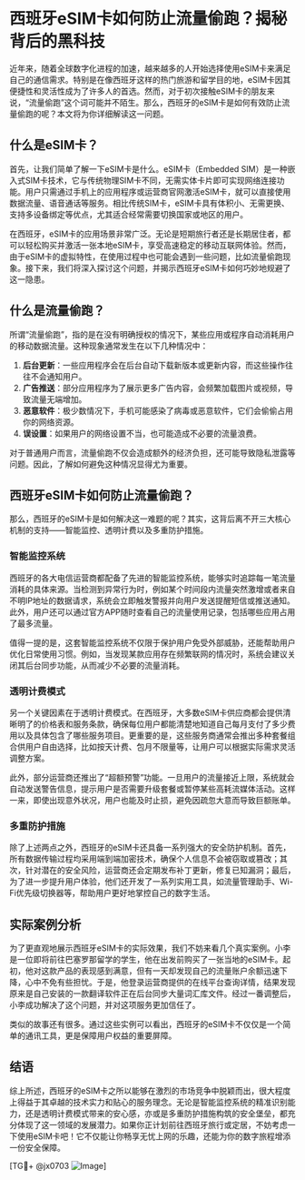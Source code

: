 # 西班牙eSIM卡如何防止流量偷跑？揭秘背后的黑科技

近年来，随着全球数字化进程的加速，越来越多的人开始选择使用eSIM卡来满足自己的通信需求。特别是在像西班牙这样的热门旅游和留学目的地，eSIM卡因其便捷性和灵活性成为了许多人的首选。然而，对于初次接触eSIM卡的朋友来说，“流量偷跑”这个词可能并不陌生。那么，西班牙的eSIM卡是如何有效防止流量偷跑的呢？本文将为你详细解读这一问题。

## 什么是eSIM卡？

首先，让我们简单了解一下eSIM卡是什么。eSIM卡（Embedded SIM）是一种嵌入式SIM卡技术，它与传统物理SIM卡不同，无需实体卡片即可实现网络连接功能。用户只需通过手机上的应用程序或运营商官网激活eSIM卡，就可以直接使用数据流量、语音通话等服务。相比传统SIM卡，eSIM卡具有体积小、无需更换、支持多设备绑定等优点，尤其适合经常需要切换国家或地区的用户。

在西班牙，eSIM卡的应用场景非常广泛。无论是短期旅行者还是长期居住者，都可以轻松购买并激活一张本地eSIM卡，享受高速稳定的移动互联网体验。然而，由于eSIM卡的虚拟特性，在使用过程中也可能会遇到一些问题，比如流量偷跑现象。接下来，我们将深入探讨这个问题，并揭示西班牙eSIM卡如何巧妙地规避了这一隐患。

## 什么是流量偷跑？

所谓“流量偷跑”，指的是在没有明确授权的情况下，某些应用或程序自动消耗用户的移动数据流量。这种现象通常发生在以下几种情况中：

1. **后台更新**：一些应用程序会在后台自动下载新版本或更新内容，而这些操作往往不会通知用户。
2. **广告推送**：部分应用程序为了展示更多广告内容，会频繁加载图片或视频，导致流量无端增加。
3. **恶意软件**：极少数情况下，手机可能感染了病毒或恶意软件，它们会偷偷占用你的网络资源。
4. **误设置**：如果用户的网络设置不当，也可能造成不必要的流量浪费。

对于普通用户而言，流量偷跑不仅会造成额外的经济负担，还可能导致隐私泄露等问题。因此，了解如何避免这种情况显得尤为重要。

## 西班牙eSIM卡如何防止流量偷跑？

那么，西班牙的eSIM卡是如何解决这一难题的呢？其实，这背后离不开三大核心机制的支持——智能监控、透明计费以及多重防护措施。

### 智能监控系统

西班牙的各大电信运营商都配备了先进的智能监控系统，能够实时追踪每一笔流量消耗的具体来源。当检测到异常行为时，例如某个时间段内流量突然激增或者来自不明IP地址的数据请求，系统会立即触发警报并向用户发送提醒短信或推送通知。此外，用户还可以通过官方APP随时查看自己的流量使用记录，包括哪些应用占用了最多流量。

值得一提的是，这套智能监控系统不仅限于保护用户免受外部威胁，还能帮助用户优化日常使用习惯。例如，当发现某款应用存在频繁联网的情况时，系统会建议关闭其后台同步功能，从而减少不必要的流量消耗。

### 透明计费模式

另一个关键因素在于透明计费模式。在西班牙，大多数eSIM卡供应商都会提供清晰明了的价格表和服务条款，确保每位用户都能清楚地知道自己每月支付了多少费用以及具体包含了哪些服务项目。更重要的是，这些服务商通常会推出多种套餐组合供用户自由选择，比如按天计费、包月不限量等，让用户可以根据实际需求灵活调整方案。

此外，部分运营商还推出了“超额预警”功能。一旦用户的流量接近上限，系统就会自动发送警告信息，提示用户是否需要升级套餐或暂停某些高耗流媒体活动。这样一来，即使出现意外状况，用户也能及时止损，避免因疏忽大意而导致巨额账单。

### 多重防护措施

除了上述两点之外，西班牙的eSIM卡还具备一系列强大的安全防护机制。首先，所有数据传输过程均采用端到端加密技术，确保个人信息不会被窃取或篡改；其次，针对潜在的安全风险，运营商还会定期发布补丁更新，修复已知漏洞；最后，为了进一步提升用户体验，他们还开发了一系列实用工具，如流量管理助手、Wi-Fi优先级切换器等，帮助用户更好地掌控自己的数字生活。

## 实际案例分析

为了更直观地展示西班牙eSIM卡的实际效果，我们不妨来看几个真实案例。小李是一位即将前往巴塞罗那留学的学生，他在出发前购买了一张当地的eSIM卡。起初，他对这款产品的表现感到满意，但有一天却发现自己的流量账户余额迅速下降，心中不免有些担忧。于是，他登录运营商提供的在线平台查询详情，结果发现原来是自己安装的一款翻译软件正在后台同步大量词汇库文件。经过一番调整后，小李成功解决了这个问题，并对这项服务更加信任了。

类似的故事还有很多。通过这些实例可以看出，西班牙的eSIM卡不仅仅是一个简单的通讯工具，更是保障用户权益的重要屏障。

## 结语

综上所述，西班牙的eSIM卡之所以能够在激烈的市场竞争中脱颖而出，很大程度上得益于其卓越的技术实力和贴心的服务理念。无论是智能监控系统的精准识别能力，还是透明计费模式带来的安心感，亦或是多重防护措施构筑的安全堡垒，都充分体现了这一领域的发展潜力。如果你正计划前往西班牙旅行或定居，不妨考虑一下使用eSIM卡吧！它不仅能让你畅享无忧上网的乐趣，还能为你的数字旅程增添一份安全保障。

[TG💪+ @jx0703 ![Image](https://github.com/user-attachments/assets/dbca1d08-cadb-493c-b0ec-ad6f7a83f270)]